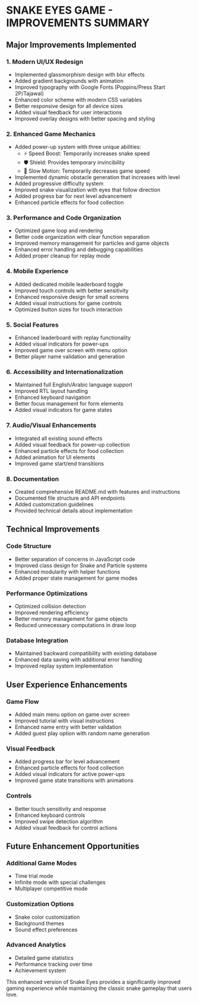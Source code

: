 # SNAKE EYES GAME - IMPROVEMENTS SUMMARY

## Major Improvements Implemented

### 1. Modern UI/UX Redesign
- Implemented glassmorphism design with blur effects
- Added gradient backgrounds with animation
- Improved typography with Google Fonts (Poppins/Press Start 2P/Tajawal)
- Enhanced color scheme with modern CSS variables
- Better responsive design for all device sizes
- Added visual feedback for user interactions
- Improved overlay designs with better spacing and styling

### 2. Enhanced Game Mechanics
- Added power-up system with three unique abilities:
  - ⚡ Speed Boost: Temporarily increases snake speed
  - 🛡️ Shield: Provides temporary invincibility
  - 🐢 Slow Motion: Temporarily decreases game speed
- Implemented dynamic obstacle generation that increases with level
- Added progressive difficulty system
- Improved snake visualization with eyes that follow direction
- Added progress bar for next level advancement
- Enhanced particle effects for food collection

### 3. Performance and Code Organization
- Optimized game loop and rendering
- Better code organization with clear function separation
- Improved memory management for particles and game objects
- Enhanced error handling and debugging capabilities
- Added proper cleanup for replay mode

### 4. Mobile Experience
- Added dedicated mobile leaderboard toggle
- Improved touch controls with better sensitivity
- Enhanced responsive design for small screens
- Added visual instructions for game controls
- Optimized button sizes for touch interaction

### 5. Social Features
- Enhanced leaderboard with replay functionality
- Added visual indicators for power-ups
- Improved game over screen with menu option
- Better player name validation and generation

### 6. Accessibility and Internationalization
- Maintained full English/Arabic language support
- Improved RTL layout handling
- Enhanced keyboard navigation
- Better focus management for form elements
- Added visual indicators for game states

### 7. Audio/Visual Enhancements
- Integrated all existing sound effects
- Added visual feedback for power-up collection
- Enhanced particle effects for food collection
- Added animation for UI elements
- Improved game start/end transitions

### 8. Documentation
- Created comprehensive README.md with features and instructions
- Documented file structure and API endpoints
- Added customization guidelines
- Provided technical details about implementation

## Technical Improvements

### Code Structure
- Better separation of concerns in JavaScript code
- Improved class design for Snake and Particle systems
- Enhanced modularity with helper functions
- Added proper state management for game modes

### Performance Optimizations
- Optimized collision detection
- Improved rendering efficiency
- Better memory management for game objects
- Reduced unnecessary computations in draw loop

### Database Integration
- Maintained backward compatibility with existing database
- Enhanced data saving with additional error handling
- Improved replay system implementation

## User Experience Enhancements

### Game Flow
- Added main menu option on game over screen
- Improved tutorial with visual instructions
- Enhanced name entry with better validation
- Added guest play option with random name generation

### Visual Feedback
- Added progress bar for level advancement
- Enhanced particle effects for food collection
- Added visual indicators for active power-ups
- Improved game state transitions with animations

### Controls
- Better touch sensitivity and response
- Enhanced keyboard controls
- Improved swipe detection algorithm
- Added visual feedback for control actions

## Future Enhancement Opportunities

### Additional Game Modes
- Time trial mode
- Infinite mode with special challenges
- Multiplayer competitive mode

### Customization Options
- Snake color customization
- Background themes
- Sound effect preferences

### Advanced Analytics
- Detailed game statistics
- Performance tracking over time
- Achievement system

This enhanced version of Snake Eyes provides a significantly improved gaming experience while maintaining the classic snake gameplay that users love.